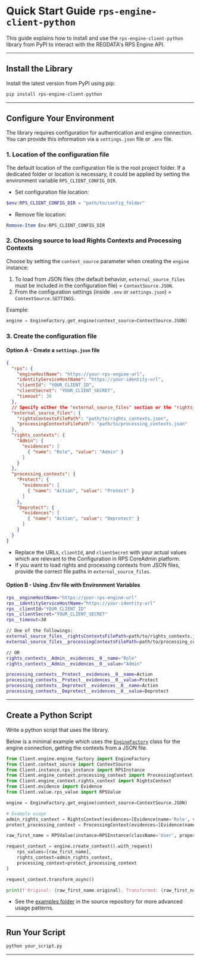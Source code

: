 #  Quick Start Guide `rps-engine-client-python`

This guide explains how to install and use the `rps-engine-client-python` library from PyPI to interact with the REGDATA's RPS Engine API.

---

## Install the Library

Install the latest version from PyPI using pip:

```bash
pip install rps-engine-client-python
```

---

## Configure Your Environment

The library requires configuration for authentication and engine connection. You can provide this information via a `settings.json` file or `.env` file.

### 1. Location of the configuration file

The default location of the configuration file is the root project folder. If a dedicated folder or location is necessary, it could be applied by setting the environment variable `RPS_CLIENT_CONFIG_DIR`.
- Set configuration file location: 
 ```powershell
$env:RPS_CLIENT_CONFIG_DIR = "path/to/config_folder"
```
- Remove file location:
 ```powershell
Remove-Item Env:RPS_CLIENT_CONFIG_DIR
```

### 2.  Choosing source to load Rights Contexts and Processing Contexts

Choose by setting the `context_source` parameter when creating the `engine` instance: 

1. To load from JSON files (the default behavior, `external_source_files` must be included in the configuration file) = `ContextSource.JSON`.
2. From the configuration settings (inside `.env` or `settings.json`) = `ContextSource.SETTINGS`.

Example:

```python
engine = EngineFactory.get_engine(context_source=ContextSource.JSON)
```

### 3. Create the configuration file

#### Option A - Create a `settings.json` file

```json
{
  "rps": {
    "engineHostName": "https://your-rps-engine-url",
    "identityServiceHostName": "https://your-identity-url",
    "clientId": "YOUR_CLIENT_ID",
    "clientSecret": "YOUR_CLIENT_SECRET",
    "timeout": 30
  },
  // Specify either the "external_source_files" section or the "rights_contexts" & "processing_contexts", according to the contexts source
  "external_source_files": {
    "rightsContextsFilePath": "path/to/rights_contexts.json",
    "processingContextsFilePath": "path/to/processing_contexts.json"
  },
  "rights_contexts": {
    "Admin": {
      "evidences": [
        { "name": "Role", "value": "Admin" }
      ]
    }
  },
  "processing_contexts": {
    "Protect": {
      "evidences": [
        { "name": "Action", "value": "Protect" }
      ]
    },
    "Deprotect": {
      "evidences": [
        { "name": "Action", "value": "Deprotect" }
      ]
    }
  }
}
```

- Replace the URLs, `clientId`, and `clientSecret` with your actual values which are relevant to the Configuration in RPS CoreAdmin platform.
- If you want to load rights and processing contexts from JSON files, provide the correct file paths in `external_source_files`.

#### Option B - Using .Env file with Environment Variables

```bash
rps__engineHostName="https://your-rps-engine-url"
rps__identityServiceHostName="https://your-identity-url"
rps__clientId="YOUR_CLIENT_ID"
rps__clientSecret="YOUR_CLIENT_SECRET"
rps__timeout=30

// One of the followings:
external_source_files__rightsContextsFilePath=path/to/rights_contexts.json
external_source_files__processingContextsFilePath=path/to/processing_contexts.json

// OR
rights_contexts__Admin__evidences__0__name="Role"
rights_contexts__Admin__evidences__0__value="Admin"

processing_contexts__Protect__evidences__0__name=Action
processing_contexts__Protect__evidences__0__value=Protect
processing_contexts__Deprotect__evidences__0__name=Action
processing_contexts__Deprotect__evidences__0__value=Deprotect
```
---

## Create a Python Script

Write a python script that uses the library.

Below is a minimal example which uses the [`EngineFactory`](Client/engine/engine_factory.py) class for the engine connection, getting the contexts from a JSON file.


```python
from Client.engine.engine_factory import EngineFactory
from Client.context_source import ContextSource
from Client.instance.rps_instance import RPSInstance
from Client.engine_context.processing_context import ProcessingContext
from Client.engine_context.rights_context import RightsContext
from Client.evidence import Evidence
from Client.value.rps_value import RPSValue

engine = EngineFactory.get_engine(context_source=ContextSource.JSON)

# Example usage
admin_rights_context = RightsContext(evidences=[Evidence(name='Role', value='Admin')])
protect_processing_context = ProcessingContext(evidences=[Evidence(name='Action', value='Protect')])

raw_first_name = RPSValue(instance=RPSInstance(className='User', propertyName='Name'), originalValue='Jonny')

request_context = engine.create_context().with_request(
    rps_values=[raw_first_name],
    rights_context=admin_rights_context,
    processing_context=protect_processing_context
)

request_context.transform_async()

print(f'Original: {raw_first_name.original}, Transformed: {raw_first_name.transformed}')
```


- See the [examples folder](https://github.com/your-org/rps-engine-client-python/tree/main/Client/Client/examples) in the source repository for more advanced usage patterns.

---

## Run Your Script


```bash
python your_script.py
```

---